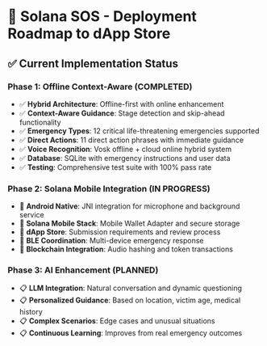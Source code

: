 # 🚀 Solana SOS - Deployment Roadmap to dApp Store

## ✅ **Current Implementation Status**

### **Phase 1: Offline Context-Aware (COMPLETED)**
- ✅ **Hybrid Architecture**: Offline-first with online enhancement
- ✅ **Context-Aware Guidance**: Stage detection and skip-ahead functionality
- ✅ **Emergency Types**: 12 critical life-threatening emergencies supported
- ✅ **Direct Actions**: 11 direct action phrases with immediate guidance
- ✅ **Voice Recognition**: Vosk offline + cloud online hybrid system
- ✅ **Database**: SQLite with emergency instructions and user data
- ✅ **Testing**: Comprehensive test suite with 100% pass rate

### **Phase 2: Solana Mobile Integration (IN PROGRESS)**
- 🔄 **Android Native**: JNI integration for microphone and background service
- 🔄 **Solana Mobile Stack**: Mobile Wallet Adapter and secure storage
- 🔄 **dApp Store**: Submission requirements and review process
- 🔄 **BLE Coordination**: Multi-device emergency response
- 🔄 **Blockchain Integration**: Audio hashing and token transactions

### **Phase 3: AI Enhancement (PLANNED)**
- 📋 **LLM Integration**: Natural conversation and dynamic questioning
- 📋 **Personalized Guidance**: Based on location, victim age, medical history
- 📋 **Complex Scenarios**: Edge cases and unusual situations
- 📋 **Continuous Learning**: Improves from real emergency outcomes 